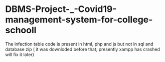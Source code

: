 # DBMS-Project-_-Covid19-management-system-for-college-schooll

The infection table code is present in html, php and js but not in sql and database zip ( it was downloded before that, presently xampp has crashed will fix it later)
